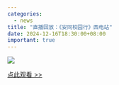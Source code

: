 ```yaml
---
categories:
  - news
title: "直播回放：《安同校园行》西电站"
date: 2024-12-16T18:30:00+08:00
important: true
---
```

![](/assets/news/aosc-xdu-poster.png)

[点此观看 >> ](https://www.bilibili.com/video/BV14MBTYNEi8/)
